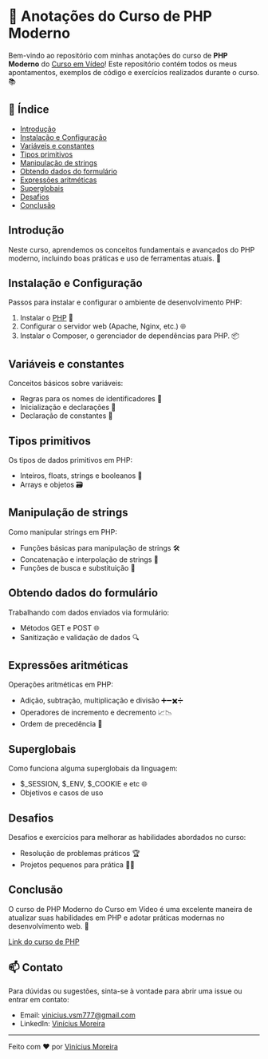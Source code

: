 # 📘 Anotações do Curso de PHP Moderno

Bem-vindo ao repositório com minhas anotações do curso de **PHP Moderno** do [Curso em Vídeo](https://www.cursoemvideo.com/)! Este repositório contém todos os meus apontamentos, exemplos de código e exercícios realizados durante o curso. 📚

## 📜 Índice

- [Introdução](#introdução)
- [Instalação e Configuração](#instalação-e-configuração)
- [Variáveis e constantes](#variáveis-e-constantes)
- [Tipos primitivos](#tipos-primitivos)
- [Manipulação de strings](#manipulação-de-strings)
- [Obtendo dados do formulário](#obtendo-dados-do-formulário)
- [Expressões aritméticas](#expressões-aritméticas)
- [Superglobais](#superglobais)
- [Desafios](#desafios)
- [Conclusão](#conclusão)

## Introdução

Neste curso, aprendemos os conceitos fundamentais e avançados do PHP moderno, incluindo boas práticas e uso de ferramentas atuais. 🌟

## Instalação e Configuração

Passos para instalar e configurar o ambiente de desenvolvimento PHP:
1. Instalar o [PHP](https://www.php.net/downloads) 🐘
2. Configurar o servidor web (Apache, Nginx, etc.) 🌐
3. Instalar o Composer, o gerenciador de dependências para PHP. 📦

## Variáveis e constantes

Conceitos básicos sobre variáveis:
- Regras para os nomes de identificadores 📝
- Inicialização e declarações 🔢
- Declaração de constantes 🔄

## Tipos primitivos

Os tipos de dados primitivos em PHP:
- Inteiros, floats, strings e booleanos 🧮
- Arrays e objetos 🗃️

## Manipulação de strings

Como manipular strings em PHP:
- Funções básicas para manipulação de strings 🛠️
- Concatenação e interpolação de strings 🔗
- Funções de busca e substituição 🔄

## Obtendo dados do formulário

Trabalhando com dados enviados via formulário:
- Métodos GET e POST 🌐
- Sanitização e validação de dados 🔍

## Expressões aritméticas

Operações aritméticas em PHP:
- Adição, subtração, multiplicação e divisão ➕➖✖️➗
- Operadores de incremento e decremento 📈📉
- Ordem de precedência 🧮

## Superglobais
Como funciona alguma superglobais da linguagem:
- $_SESSION, $_ENV, $_COOKIE e etc 🌐
- Objetivos e casos de uso

## Desafios

Desafios e exercícios para melhorar as habilidades abordados no curso:
- Resolução de problemas práticos 🏆
- Projetos pequenos para prática 👨‍💻

## Conclusão

O curso de PHP Moderno do Curso em Vídeo é uma excelente maneira de atualizar suas habilidades em PHP e adotar práticas modernas no desenvolvimento web. 🚀

[Link do curso de PHP](https://www.cursoemvideo.com/curso/curso-de-php-moderno-modulo-01)

## 📫 Contato

Para dúvidas ou sugestões, sinta-se à vontade para abrir uma issue ou entrar em contato:

- Email: [vinicius.vsm777@gmail.com](mailto:vinicius.vsm777@gmail.com)
- LinkedIn: [Vinícius Moreira](https://www.linkedin.com/in/vinicius-moreira77/)

---

Feito com ❤️ por [Vinícius Moreira](https://github.com/vinicius7m)
